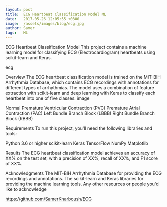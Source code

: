 ```yaml
---
layout: post
title:  ECG Heartbeat Classification Model ML
date:   2017-05-26 12:05:55 +0300
image:  /assets/images/blog/ecg.jpg
author: Samer
tags:   ML
---
```


ECG Heartbeat Classification Model
This project contains a machine learning model for classifying ECG (Electrocardiogram) heartbeats using scikit-learn and Keras.

ecg

Overview The ECG heartbeat classification model is trained on the MIT-BIH Arrhythmia Database, which contains ECG recordings with annotations for different types of arrhythmias. The model uses a combination of feature extraction with scikit-learn and deep learning with Keras to classify each heartbeat into one of five classes: image

Normal Premature Ventricular Contraction (PVC) Premature Atrial Contraction (PAC) Left Bundle Branch Block (LBBB) Right Bundle Branch Block (RBBB)

Requirements To run this project, you'll need the following libraries and tools:

Python 3.6 or higher scikit-learn Keras TensorFlow NumPy Matplotlib

Results The ECG heartbeat classification model achieves an accuracy of XX% on the test set, with a precision of XX%, recall of XX%, and F1 score of XX%.

Acknowledgments The MIT-BIH Arrhythmia Database for providing the ECG recordings and annotations. The scikit-learn and Keras libraries for providing the machine learning tools. Any other resources or people you'd like to acknowledge

https://github.com/SamerKharboush/ECG
